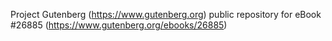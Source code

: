 Project Gutenberg (https://www.gutenberg.org) public repository for eBook #26885 (https://www.gutenberg.org/ebooks/26885)

